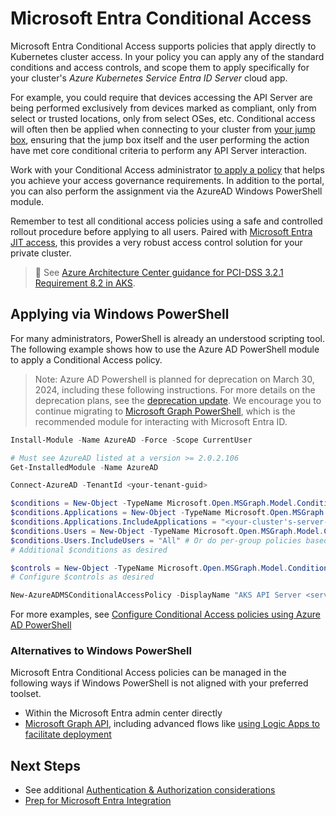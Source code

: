 # Microsoft Entra Conditional Access

Microsoft Entra Conditional Access supports policies that apply directly to Kubernetes cluster access. In your policy you can apply any of the standard conditions and access controls, and scope them to apply specifically for your cluster's _Azure Kubernetes Service Entra ID Server_ cloud app.

For example, you could require that devices accessing the API Server are being performed exclusively from devices marked as compliant, only from select or trusted locations, only from select OSes, etc. Conditional access will often then be applied when connecting to your cluster from [your jump box](./deploy/06-aks-jumpboximage.md), ensuring that the jump box itself and the user performing the action have met core conditional criteria to perform any API Server interaction.

Work with your Conditional Access administrator [to apply a policy](https://learn.microsoft.com/azure/aks/access-control-managed-azure-ad) that helps you achieve your access governance requirements. In addition to the portal, you can also perform the assignment via the AzureAD Windows PowerShell module.

Remember to test all conditional access policies using a safe and controlled rollout procedure before applying to all users. Paired with [Microsoft Entra JIT access](https://learn.microsoft.com/azure/aks/access-control-managed-azure-ad#use-conditional-access-with-microsoft-entra-id-and-aks), this provides a very robust access control solution for your private cluster.

> :notebook: See [Azure Architecture Center guidance for PCI-DSS 3.2.1 Requirement 8.2 in AKS](https://learn.microsoft.com/azure/architecture/reference-architectures/containers/aks-pci/aks-pci-identity#requirement-82).

## Applying via Windows PowerShell

For many administrators, PowerShell is already an understood scripting tool. The following example shows how to use the Azure AD PowerShell module to apply a Conditional Access policy.

> Note: Azure AD Powershell is planned for deprecation on March 30, 2024, including these following instructions. For more details on the deprecation plans, see the [deprecation update](https://techcommunity.microsoft.com/t5/microsoft-entra-azure-ad-blog/important-azure-ad-graph-retirement-and-powershell-module/ba-p/3848270). We encourage you to continue migrating to [Microsoft Graph PowerShell](https://learn.microsoft.com/powershell/microsoftgraph/overview), which is the recommended module for interacting with Microsoft Entra ID.

```powershell
Install-Module -Name AzureAD -Force -Scope CurrentUser

# Must see AzureAD listed at a version >= 2.0.2.106
Get-InstalledModule -Name AzureAD

Connect-AzureAD -TenantId <your-tenant-guid>

$conditions = New-Object -TypeName Microsoft.Open.MSGraph.Model.ConditionalAccessConditionSet
$conditions.Applications = New-Object -TypeName Microsoft.Open.MSGraph.Model.ConditionalAccessApplicationCondition
$conditions.Applications.IncludeApplications = "<your-cluster's-server-app-guid>"
$conditions.Users = New-Object -TypeName Microsoft.Open.MSGraph.Model.ConditionalAccessUserCondition
$conditions.Users.IncludeUsers = "All" # Or do per-group policies based on risk profile of those groups.
# Additional $conditions as desired

$controls = New-Object -TypeName Microsoft.Open.MSGraph.Model.ConditionalAccessGrantControls
# Configure $controls as desired

New-AzureADMSConditionalAccessPolicy -DisplayName "AKS API Server <server name> Access Policy" -State "on" -Conditions $conditions -GrantControls $controls
```

For more examples, see [Configure Conditional Access policies using Azure AD PowerShell](https://github.com/Azure-Samples/azure-ad-conditional-access-apis/tree/main/01-configure/powershell)

### Alternatives to Windows PowerShell

Microsoft Entra Conditional Access policies can be managed in the following ways if Windows PowerShell is not aligned with your preferred toolset.

* Within the Microsoft Entra admin center directly
* [Microsoft Graph API](https://github.com/Azure-Samples/azure-ad-conditional-access-apis/tree/main/01-configure/graphapi), including advanced flows like [using Logic Apps to facilitate deployment](https://github.com/Azure-Samples/azure-ad-conditional-access-apis/tree/main/01-configure/templates)

## Next Steps

* See additional [Authentication & Authorization considerations](./additional-considerations.md#authentication--authorization)
* [Prep for Microsoft Entra Integration](./deploy/03-auth.md)

